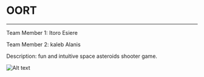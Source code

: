 # OORT
-----------------------------
Team Member 1: Itoro Esiere

Team Member 2: kaleb Alanis

Description: fun and intuitive space asteroids shooter game.

![Alt text](http://i.imgur.com/Ww6FiGy.png "OORT")

